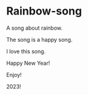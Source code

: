 # Rainbow-song

A song about rainbow.

The song is a happy song.

I love this song.

Happy New Year!

Enjoy!

2023!
